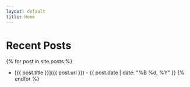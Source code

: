 ```yaml
---
layout: default
title: Home
---
```


# Recent Posts

{% for post in site.posts %}
* [{{ post.title }}]({{ post.url }}) - {{ post.date | date: "%B %d, %Y" }}
{% endfor %}

